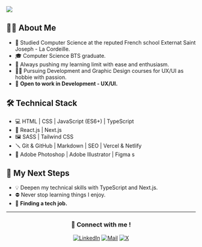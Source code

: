 <img src="https://i.imgur.com/b7UNZRX.png" />

## 👨‍💻 About Me
- 🏫 Studied Computer Science at the reputed French school Externat Saint Joseph - La Cordeille.
- 🎓 Computer Science BTS graduate.
- 🧠 Always pushing my learning limit with ease and enthusiasm.
- ✍🏻 Pursuing Development and Graphic Design courses for UX/UI as hobbie with passion.
- 💼 **Open to work in Development - UX/UI.**

## 🛠️ Technical Stack
- 💻 HTML | CSS | JavaScript (ES6+) | TypeScript
- 🚀 React.js | Next.js
- 🖼️ SASS | Tailwind CSS
- 🪛 Git & GitHub | Markdown | SEO | Vercel & Netlify
- 🎨 Adobe Photoshop | Adobe Illustrator | Figma
s
## 🎯 My Next Steps
- 💡 Deepen my technical skills with TypeScript and Next.js.
- ⛔ Never stop learning things I enjoy.
- 🤝 **Finding a tech job.**

---

<h3 align="center">📍 Connect with me !</h3>
<p align="center">
  <a href="https://www.linkedin.com/in/mcraylet/"><img alt="LinkedIn" src="https://img.shields.io/badge/LinkedIn-Maxime%20Raylet-blue?style=flat-square&logo=linkedin"></a>
  <a href="mailto:mcraylet@gmail.com"><img alt="Mail" src="https://img.shields.io/badge/Email-mcraylet@gmail.com-blue?style=flat-square&logo=gmail"></a>
  <a href="https://twitter.com/mcrcoding/"><img alt="X" src="https://img.shields.io/badge/Twitter%20(X)-mcrcoding-blue?style=flat-square&logo=x"></a>
</p>
